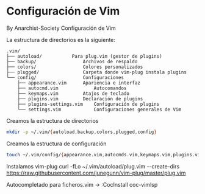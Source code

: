 # Configuración de Vim
By Anarchist-Society
Configuración de Vim

La estructura de directorios es la siguiente:

```text
.vim/
├── autoload/  			Para plug.vim (gestor de plugins)
├── backup/              	Archivos de respaldo
├── colors/               	Colores personalizados
├── plugged/             	Carpeta donde vim-plug instala plugins
└── config/              	Configuraciones
    ├── appearance.vim     	Apariencia e interfaz
    ├── autocmd.vim          	Autocomandos
    ├── keymaps.vim     	Atajos de teclado
    ├── plugins.vim        	Declaración de plugins
    ├── plugins-settings.vim  	Configuración de plugins
    └── settings.vim         	Configuraciones generales de Vim
```

Creamos la estructura de directorios

```zsh
mkdir -p ~/.vim/{autoload,backup,colors,plugged,config}
```

Creamos la estructura de configuración

```zsh
touch ~/.vim/config/{appearance.vim,autocmds.vim,keymaps.vim,plugins.vim,plugins-settings.vim,settings.vim}
```

Instalamos vim-plug
curl -fLo ~/.vim/autoload/plug.vim --create-dirs \
    https://raw.githubusercontent.com/junegunn/vim-plug/master/plug.vim

Autocompletado para ficheros.vim -> :CocInstall coc-vimlsp
